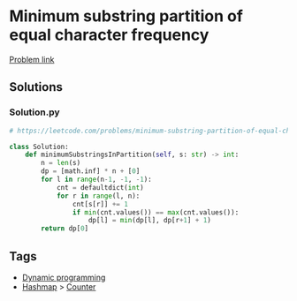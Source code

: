 # Minimum substring partition of equal character frequency

[Problem link](https://leetcode.com/problems/minimum-substring-partition-of-equal-character-frequency/)

## Solutions


### Solution.py
```py
# https://leetcode.com/problems/minimum-substring-partition-of-equal-character-frequency/

class Solution:
    def minimumSubstringsInPartition(self, s: str) -> int:
        n = len(s)
        dp = [math.inf] * n + [0]
        for l in range(n-1, -1, -1):
            cnt = defaultdict(int)
            for r in range(l, n):
                cnt[s[r]] += 1
                if min(cnt.values()) == max(cnt.values()):
                    dp[l] = min(dp[l], dp[r+1] + 1)
        return dp[0]
```
## Tags

* [Dynamic programming](/Collections/dynamic-programming.md#dynamic-programming)
* [Hashmap](/Collections/hashmap.md#hashmap) > [Counter](/Collections/hashmap.md#counter)
